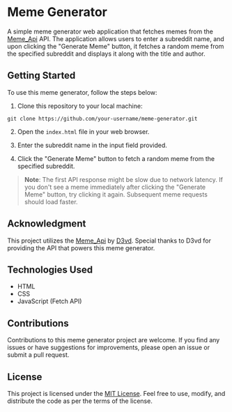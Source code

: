# Meme Generator

A simple meme generator web application that fetches memes from the [Meme_Api](https://github.com/D3vd/Meme_Api) API. The application allows users to enter a subreddit name, and upon clicking the "Generate Meme" button, it fetches a random meme from the specified subreddit and displays it along with the title and author.

## Getting Started

To use this meme generator, follow the steps below:

1. Clone this repository to your local machine:

`git clone https://github.com/your-username/meme-generator.git`

2. Open the `index.html` file in your web browser.

3. Enter the subreddit name in the input field provided.

4. Click the "Generate Meme" button to fetch a random meme from the specified subreddit.

> **Note**: The first API response might be slow due to network latency. If you don't see a meme immediately after clicking the "Generate Meme" button, try clicking it again. Subsequent meme requests should load faster.

## Acknowledgment

This project utilizes the [Meme_Api](https://github.com/D3vd/Meme_Api) by [D3vd](https://github.com/D3vd). Special thanks to D3vd for providing the API that powers this meme generator.

## Technologies Used

- HTML
- CSS
- JavaScript (Fetch API)

## Contributions

Contributions to this meme generator project are welcome. If you find any issues or have suggestions for improvements, please open an issue or submit a pull request.

## License

This project is licensed under the [MIT License](LICENSE). Feel free to use, modify, and distribute the code as per the terms of the license.
